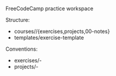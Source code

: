 FreeCodeCamp practice workspace

Structure:
- courses/<course>/{exercises,projects,00-notes}
- templates/exercise-template

Conventions:
- exercises/<nnn>-<short-title>
- projects/<nnn>-<project-name>
